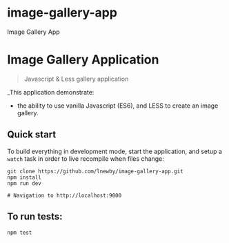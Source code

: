 # image-gallery-app
Image Gallery App

# Image Gallery Application
> Javascript & Less gallery application

_This application demonstrate:
 - the ability to use vanilla Javascript (ES6), and LESS to create an image gallery.

## Quick start
To build everything in development mode, start the application, and setup a `watch` task in order to live recompile when files change:
```
git clone https://github.com/lnewby/image-gallery-app.git
npm install
npm run dev

# Navigation to http://localhost:9000
```
## To run tests:
```
npm test
```
